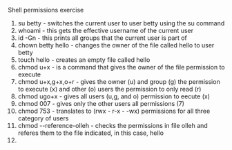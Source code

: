 Shell permissions exercise

1. su betty - switches the current user to user betty using the su command
2. whoami - this gets the effective username of the current user
3. id -Gn - this prints all groups that the current user is part of
4. chown betty hello - changes the owner of the file called hello to user betty
5. touch hello - creates an empty file called hello
6. chmod u+x - is a command that gives the owner of the file permission to execute
7. chmod u+x,g+x,o+r - gives the owner (u) and group (g) the permission to execute (x) and other (o) users the permission to only read (r)
8. chmod ugo+x - gives all users (u,g, and o) permission to eecute (x)
9. chmod 007 - gives only the other users all permissions (7)
10. chmod 753 - translates to (rwx - r-x - -wx) permissions for all three category of users
11. chmod --reference-olleh - checks the permissions in file olleh and referes them to the file indicated, in this case, hello
12.    
